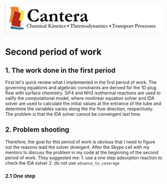 ![alt text](https://github.com/yuj056/yuj056.github.io/blob/master/_posts/Screen%20Shot%202018-06-12%20at%2010.51.39%20AM.png)
# Second period of work
## 1. The work done in the first period
First let's quick review what I implemented in the first period of work. The governing equations and algebraic constraints are derived for the 1D plug flow with surface chemistry. SiF4 and NH3 isothermal reactions are used to valify the computational model, where nonlinear equation solver and IDA solver are used to calculate the initial values at the entrance of the tube and determine the variables varies along the the flow direction, respectively. The problem is that the IDA solver cannot be convergent last time.
## 2. Problem shooting
Therefore, the goal for this period of work is obvious that I need to figure out the reasons lead the solver divergent. After the Skype call with my mentors to discuss the problem in my code at the beginning of the second period of work. They suggested me: 1. use a one step adsorption reaction to check the IDA solver 2. do not use `advance_to_coverage`
### 2.1 One step 

